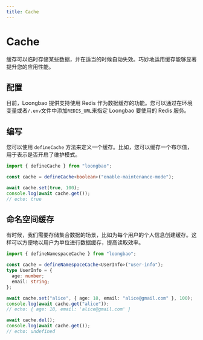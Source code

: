 ```yaml
---
title: Cache
---
```


# Cache

缓存可以临时存储某些数据，并在适当的时候自动失效。巧妙地运用缓存能够显著提升您的应用性能。

## 配置

目前，Loongbao 提供支持使用 Redis 作为数据缓存的功能。您可以通过在环境变量或者`/.env`文件中添加`REDIS_URL`来指定 Loongbao 要使用的 Redis 服务。

## 编写

您可以使用 `defineCache` 方法来定义一个缓存。比如，您可以缓存一个布尔值，用于表示是否开启了维护模式。

```ts
import { defineCache } from "loongbao";

const cache = defineCache<boolean>("enable-maintenance-mode");

await cache.set(true, 100);
console.log(await cache.get());
// echo: true
```

## 命名空间缓存

有时候，我们需要存储集合数据的场景，比如为每个用户的个人信息创建缓存。这样可以方便地以用户为单位进行数据缓存，提高读取效率。

```ts
import { defineNamespaceCache } from "loongbao";

const cache = defineNamespaceCache<UserInfo>("user-info");
type UserInfo = {
  age: number;
  email: string;
};

await cache.set("alice", { age: 18, email: "alice@gmail.com" }, 100);
console.log(await cache.get("alice"));
// echo: { age: 18, email: 'alice@gmail.com' }

await cache.del();
console.log(await cache.get());
// echo: undefined
```
